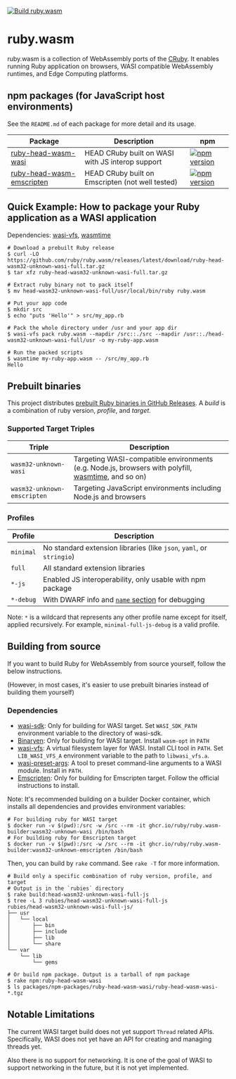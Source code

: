 [![Build ruby.wasm](https://github.com/ruby/ruby.wasm/actions/workflows/build.yml/badge.svg?branch=main)](https://github.com/ruby/ruby.wasm/actions/workflows/build.yml)

# ruby.wasm

ruby.wasm is a collection of WebAssembly ports of the [CRuby](https://github.com/ruby/ruby).
It enables running Ruby application on browsers, WASI compatible WebAssembly runtimes, and Edge Computing platforms.

## npm packages (for JavaScript host environments)

See the `README.md` of each package for more detail and its usage.

| Package                                                                        | Description                                      | npm                                                                                                                          |
| ------------------------------------------------------------------------------ | ------------------------------------------------ | ---------------------------------------------------------------------------------------------------------------------------- |
| [ruby-head-wasm-wasi](./packages/npm-packages/ruby-head-wasm-wasi)             | HEAD CRuby built on WASI with JS interop support | [![npm version](https://badge.fury.io/js/ruby-head-wasm-wasi.svg)](https://badge.fury.io/js/ruby-head-wasm-wasi)             |
| [ruby-head-wasm-emscripten](./packages/npm-packages/ruby-head-wasm-emscripten) | HEAD CRuby built on Emscripten (not well tested) | [![npm version](https://badge.fury.io/js/ruby-head-wasm-emscripten.svg)](https://badge.fury.io/js/ruby-head-wasm-emscripten) |

## Quick Example: How to package your Ruby application as a WASI application

Dependencies: [wasi-vfs](https://github.com/kateinoigakukun/wasi-vfs), [wasmtime](https://github.com/bytecodealliance/wasmtime)

```console
# Download a prebuilt Ruby release
$ curl -LO https://github.com/ruby/ruby.wasm/releases/latest/download/ruby-head-wasm32-unknown-wasi-full.tar.gz
$ tar xfz ruby-head-wasm32-unknown-wasi-full.tar.gz

# Extract ruby binary not to pack itself
$ mv head-wasm32-unknown-wasi-full/usr/local/bin/ruby ruby.wasm

# Put your app code
$ mkdir src
$ echo "puts 'Hello'" > src/my_app.rb

# Pack the whole directory under /usr and your app dir
$ wasi-vfs pack ruby.wasm --mapdir /src::./src --mapdir /usr::./head-wasm32-unknown-wasi-full/usr -o my-ruby-app.wasm

# Run the packed scripts
$ wasmtime my-ruby-app.wasm -- /src/my_app.rb
Hello
```

## Prebuilt binaries

This project distributes [prebuilt Ruby binaries in GitHub Releases](https://github.com/ruby/ruby.wasm/releases).
A _build_ is a combination of ruby version, _profile_, and _target_.

### Supported Target Triples

| Triple                      | Description                                                                                                                                        |
|-----------------------------|----------------------------------------------------------------------------------------------------------------------------------------------------|
| `wasm32-unknown-wasi`       | Targeting WASI-compatible environments (e.g. Node.js, browsers with polyfill, [wasmtime](https://github.com/bytecodealliance/wasmtime), and so on) |
| `wasm32-unknown-emscripten` | Targeting JavaScript environments including Node.js and browsers                                                                                   |

### Profiles

| Profile   | Description                                                                                                                   |
|-----------|-------------------------------------------------------------------------------------------------------------------------------|
| `minimal` | No standard extension libraries (like `json`, `yaml`, or `stringio`)                                                          |
| `full`    | All standard extension libraries                                                                                              |
| `*-js`    | Enabled JS interoperability, only usable with npm package                                                                     |
| `*-debug` | With DWARF info and [`name` section](https://webassembly.github.io/spec/core/appendix/custom.html#name-section) for debugging |

Note: `*` is a wildcard that represents any other profile name except for itself, applied recursively. For example, `minimal-full-js-debug` is a valid profile.

## Building from source

If you want to build Ruby for WebAssembly from source yourself, follow the below instructions.

(However, in most cases, it's easier to use prebuilt binaries instead of building them yourself)

### Dependencies

- [wasi-sdk](https://github.com/WebAssembly/wasi-sdk): Only for building for WASI target. Set `WASI_SDK_PATH` environment variable to the directory of wasi-sdk.
- [Binaryen](https://github.com/WebAssembly/binaryen): Only for building for WASI target. Install `wasm-opt` in `PATH`
- [wasi-vfs](https://github.com/kateinoigakukun/wasi-vfs): A virtual filesystem layer for WASI. Install CLI tool in `PATH`. Set `LIB_WASI_VFS_A` environment variable to the path to `libwasi_vfs.a`.
- [wasi-preset-args](https://github.com/kateinoigakukun/wasi-preset-args): A tool to preset command-line arguments to a WASI module. Install in `PATH`.
- [Emscripten](https://emscripten.org): Only for building for Emscripten target. Follow the official instructions to install.

Note: It's recommended building on a builder Docker container, which installs all dependencies and provides environment variables:

```console
# For building ruby for WASI target
$ docker run -v $(pwd):/src -w /src --rm -it ghcr.io/ruby/ruby.wasm-builder:wasm32-unknown-wasi /bin/bash
# For building ruby for Emscripten target
$ docker run -v $(pwd):/src -w /src --rm -it ghcr.io/ruby/ruby.wasm-builder:wasm32-unknown-emscripten /bin/bash
```

Then, you can build by `rake` command. See `rake -T` for more information.

```console
# Build only a specific combination of ruby version, profile, and target
# Output is in the `rubies` directory
$ rake build:head-wasm32-unknown-wasi-full-js
$ tree -L 3 rubies/head-wasm32-unknown-wasi-full-js
rubies/head-wasm32-unknown-wasi-full-js/
├── usr
│   └── local
│       ├── bin
│       ├── include
│       ├── lib
│       └── share
└── var
    └── lib
        └── gems

# Or build npm package. Output is a tarball of npm package
$ rake npm:ruby-head-wasm-wasi
$ ls packages/npm-packages/ruby-head-wasm-wasi/ruby-head-wasm-wasi-*.tgz
```

## Notable Limitations

The current WASI target build does not yet support `Thread` related APIs. Specifically, WASI does not yet have an API for creating and managing threads yet.

Also there is no support for networking. It is one of the goal of WASI to support networking in the future, but it is not yet implemented.
